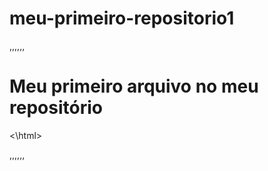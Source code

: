 # meu-primeiro-repositorio1

,,,,,,

<html>
        <h1> Meu primeiro arquivo no meu repositório</h1>
<\html>
  
  ,,,,,,
